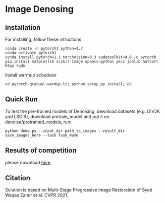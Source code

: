 

# Image Denosing

## Installation
For installing, follow these intructions
```
conda create -n pytorch1 python=3.7
conda activate pytorch1
conda install pytorch=1.1 torchvision=0.3 cudatoolkit=9.0 -c pytorch
pip install matplotlib scikit-image opencv-python yacs joblib natsort h5py tqdm
```

Install warmup scheduler

```
cd pytorch-gradual-warmup-lr; python setup.py install; cd ..
```

## Quick Run

To test the pre-trained models of Denoising, 
dewnload datasets (e.g. DIV2K and LSDIR),
download pretrain_model and put it on denoise/pretrained_models,
run:
```
python demo.py --input_dir path_to_images --result_dir save_images_here --task Task_Name
```


## Results of competition
please download [here](https://drive.google.com/file/d/1m1WeXmpvFormJjbpLZdGLxmNDmdGbvWL/view?usp=share_link)



## Citation
Solution is based on Multi-Stage Progressive Image Restoration of Syed Waqas Zamir et al. CVPR 2021. 
